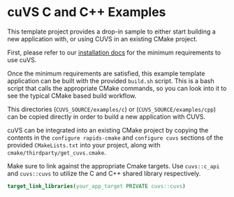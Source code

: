 # cuVS C and C++ Examples

This template project provides a drop-in sample to either start building a new application with, or using CUVS in an existing CMake project. 

First, please refer to our [installation docs](https://docs.rapids.ai/api/cuvs/stable/build.html#cuda-gpu-requirements) for the minimum requirements to use cuVS.

Once the minimum requirements are satisfied, this example template application can be built with the provided `build.sh` script. This is a bash script that calls the appropriate CMake commands, so you can look into it to see the typical CMake based build workflow.  

This directories (`CUVS_SOURCE/examples/c`) or (`CUVS_SOURCE/examples/cpp`) can be copied directly in order to build a new application with CUVS.

cuVS can be integrated into an existing CMake project by copying the contents in the `configure rapids-cmake` and `configure cuvs` sections of the provided `CMakeLists.txt` into your project, along with `cmake/thirdparty/get_cuvs.cmake`. 

Make sure to link against the appropriate Cmake targets. Use `cuvs::c_api` and `cuvs::cuvs` to utilize the C and C++ shared library respectively.

```cmake
target_link_libraries(your_app_target PRIVATE cuvs::cuvs)
```